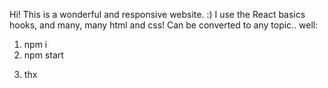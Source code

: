 Hi!
This is a wonderful and responsive website. :)
I use the React basics hooks, and many, many html and css!
Can be converted to any topic..
well:
1) npm i
2) npm start
3. thx